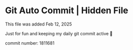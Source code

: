 # Git Auto Commit | Hidden File

This file was added Feb 12, 2025

Just for fun and keeping my daily git commit active 🤪

commit number: 1811681
